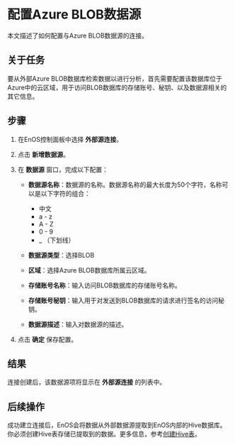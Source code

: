 # 配置Azure BLOB数据源

本文描述了如何配置与Azure BLOB数据源的连接。


## 关于任务<description>

要从外部Azure BLOB数据库检索数据以进行分析，首先需要配置该数据库位于Azure中的云区域，用于访问BLOB数据库的存储账号、秘钥、以及数据源相关的其它信息。

## 步骤<procedure>

1. 在EnOS控制面板中选择 **外部源连接**。

2. 点击 **新增数据源**。

3. 在 **数据源** 窗口，完成以下配置：

   - **数据源名称**：数据源的名称。数据源名称的最大长度为50个字符，名称可以是以下字符的组合：
     - 中文
     - a - z
     - A - Z
     - 0 - 9
     - _ （下划线）

   - **数据源类型**：选择BLOB
   - **区域**：选择Azure BLOB数据库所属云区域。
   - **存储账号名称**：输入访问BLOB数据库的存储账号名称。
   - **存储账号秘钥**：输入用于对发送到BLOB数据库的请求进行签名的访问秘钥。
   - **数据源描述**：输入对数据源的描述。

4. 点击 **确定** 保存配置。

## 结果<result>

连接创建后，该数据源项将显示在 **外部源连接** 的列表中。


## 后续操作<followup>

成功建立连接后，EnOS会将数据从外部数据源提取到EnOS内部的Hive数据库。你必须创建Hive表存储已提取到的数据。更多信息，参考[创建Hive表](/docs/offline-data/zh_CN/2.0.8/data_explorer/creating_hivetable.html)。

<!--

接着，你可以配置一个数据集成任务流，将数据从数据源同步到EnOS中的目标表。更多信息，参考[数据集成](../data_integration/index)。

-->
